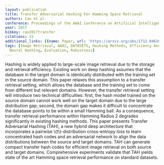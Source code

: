 ```yaml
---
layout: publication
title: Transfer Adversarial Hashing For Hamming Space Retrieval
authors: Cao et al.
conference: Proceedings of the AAAI Conference on Artificial Intelligence
year: 2017
bibkey: cao2017transfer
citations: 15
additional_links: [{name: Paper, url: 'https://arxiv.org/abs/1712.04616'}]
tags: [Image Retrieval, AAAI, DATASETS, Hashing Methods, Efficiency And Optimization,
  Neural Hashing, Evaluation, Robustness]
---
```

Hashing is widely applied to large-scale image retrieval due to the storage
and retrieval efficiency. Existing work on deep hashing assumes that the
database in the target domain is identically distributed with the training set
in the source domain. This paper relaxes this assumption to a transfer
retrieval setting, which allows the database and the training set to come from
different but relevant domains. However, the transfer retrieval setting will
introduce two technical difficulties: first, the hash model trained on the
source domain cannot work well on the target domain due to the large
distribution gap; second, the domain gap makes it difficult to concentrate the
database points to be within a small Hamming ball. As a consequence, transfer
retrieval performance within Hamming Radius 2 degrades significantly in
existing hashing methods. This paper presents Transfer Adversarial Hashing
(TAH), a new hybrid deep architecture that incorporates a pairwise
\\(t\\)-distribution cross-entropy loss to learn concentrated hash codes and an
adversarial network to align the data distributions between the source and
target domains. TAH can generate compact transfer hash codes for efficient
image retrieval on both source and target domains. Comprehensive experiments
validate that TAH yields state of the art Hamming space retrieval performance
on standard datasets.